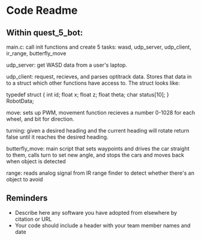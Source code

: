 # Code Readme

Within quest_5_bot:
-------------------
main.c: call init functions and create 5 tasks: wasd, udp_server, udp_client, ir_range, butterfly_move

udp_server: get WASD data from a user's laptop.

udp_client: request, recieves, and parses optitrack data. Stores that data in to a struct which other functions have access to. The struct looks like:

typedef struct {
    int id;
    float x;
    float z;
    float theta;
    char status[10];
} RobotData;

move: sets up PWM, movement function recieves a number 0-1028 for each wheel, and bit for direction.

turning: given a desired heading and the current heading will rotate return false until it reaches the desired heading.

butterfly_move: main script that sets waypoints and drives the car straight to them, calls turn to set new angle, and stops the cars and moves back when object is detected

range: reads analog signal from IR range finder to detect whether there's an object to avoid


## Reminders
- Describe here any software you have adopted from elsewhere by citation or URL
- Your code should include a header with your team member names and date


